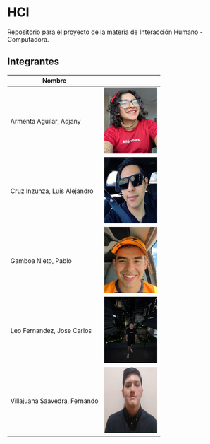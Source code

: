 # HCI
Repositorio para el proyecto de la materia de Interacción Humano - Computadora.

## Integrantes

| Nombre                        | <!-- -->                                                     |
| ----------------------------- | ------------------------------------------------------------ |
| Armenta Aguilar, Adjany       | <img src="./team/foto-adjany.jpeg" width="120" height="150"> |
| Cruz Inzunza, Luis Alejandro  | <img src="./team/foto-luis.jpeg" width="120" height="150">   |
| Gamboa Nieto, Pablo           | <img src="./team/foto-pablo.jpeg" width="120" height="150">  |
| Leo Fernandez, Jose Carlos    | <img src="./team/foto-leo.jpeg" width="120" height="150">    |
| Villajuana Saavedra, Fernando | <img src="./team/foto-fer.png" width="120" height="150">     |
